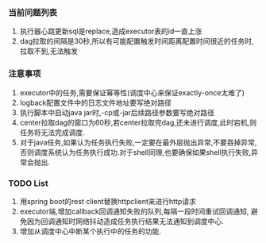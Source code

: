 ### 当前问题列表
1.  执行器心跳更新sql是replace,造成executor表的id一直上涨
2.  dag拉取的间隔是30秒,所以有可能配置触发时间距离配置时间很近的任务时,拉取不到,无法触发



### 注意事项
1.  executor中的任务,需要保证幂等性(调度中心来保证exactly-once太难了)
2.  logback配置文件中的日志文件地址要写绝对路径
3.  执行脚本中启动java jar时,-cp或-jar后续路径参数要写绝对路径
4.  center拉取dag的窗口为60秒,若center拉取完dag,还未进行调度,此时宕机,则任务将无法完成调度.
5.  对于java任务,如果认为任务执行失败,一定要在最外层抛出异常,不要吞掉异常,
否则调度系统认为任务执行成功.对于shell同理,也要确保如果shell执行失败,异常会抛出.




### TODO List
1.  用spring boot的rest client替换httpclient来进行http请求
2.  executor端,增加callback回调通知失败的队列,每隔一段时间重试回调通知,
避免因为回调通知时网络抖动造成任务执行结果无法通知到调度中心.
3.  增加从调度中心中断某个执行中的任务的功能.